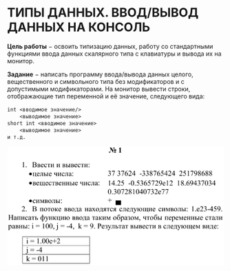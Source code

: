# ТИПЫ ДАННЫХ. ВВОД/ВЫВОД ДАННЫХ НА КОНСОЛЬ

__Цель работы__ − освоить типизацию данных, работу со стандартными функциями ввода данных скалярного типа с клавиатуры и вывода их на монитор.

__Задание__ − написать программу ввода/вывода данных целого, вещественного и символьного типа без модификаторов и с допустимыми модификаторами. На монитор вывести строки, отображающие тип переменной и её значение, следующего вида:

    int <вводимое значение/>
        <выводимое значение>
    short int <вводимое значение>
        <выводимое значение>
    и т.д.

![Задание](https://github.com/atlz253/Suslov_C/blob/master/lab_2/task.png)